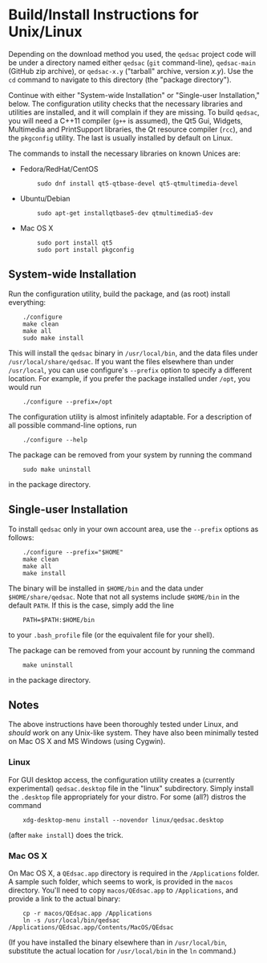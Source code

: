 # Build/Install Instructions for Unix/Linux

Depending on the download method you used, the `qedsac` project code
will be under a directory named either `qedsac` (`git` command-line), 
`qedsac-main` (GitHub zip archive), or `qedsac-x.y` ("tarball"
archive, version *x.y*).  Use the `cd` command to navigate to this
directory (the "package directory").

Continue with either "System-wide Installation" or "Single-user
Installation," below.  The configuration utility checks that the
necessary libraries and utilities are installed, and it will complain
if they are missing.  To build `qedsac`, you will need a C++11 compiler
(`g++` is assumed), the Qt5 Gui, Widgets, Multimedia and PrintSupport
libraries, the Qt resource compiler (`rcc`), and the `pkgconfig` utility.
The last is usually installed by default on Linux.

The commands to install the necessary libraries on known Unices are:

- Fedora/RedHat/CentOS
```
		sudo dnf install qt5-qtbase-devel qt5-qtmultimedia-devel
```

- Ubuntu/Debian
```
		sudo apt-get installqtbase5-dev qtmultimedia5-dev
```

- Mac OS X
```
		sudo port install qt5
		sudo port install pkgconfig
```


## System-wide Installation

Run the configuration utility, build the package, and (as root)
install everything:
```
	./configure
	make clean
	make all
	sudo make install
```
This will install the `qedsac` binary in `/usr/local/bin`, and the data
files under `/usr/local/share/qedsac`.  If you want the files elsewhere
than under `/usr/local`, you can use configure's `--prefix` option to
specify a different location.  For example, if you prefer the package
installed under `/opt`, you would run
```
	./configure --prefix=/opt
```
The configuration utility is almost infinitely adaptable.  For a
description of all possible command-line options, run
```
	./configure --help
```
The package can be removed from your system by running the command
```
	sudo make uninstall
```
in the package directory.

## Single-user Installation

To install `qedsac` only in your own account area, use the `--prefix`
options as follows:
```
	./configure --prefix="$HOME"
	make clean
	make all
	make install
```
The binary will be installed in `$HOME/bin` and the data under
`$HOME/share/qedsac`.  Note that not all systems include `$HOME/bin` in
the default `PATH`.  If this is the case, simply add the line
```
	PATH=$PATH:$HOME/bin
```
to your `.bash_profile` file (or the equivalent file for your shell).

The package can be removed from your account by running the command
```
	make uninstall
```
in the package directory.

## Notes

The above instructions have been thoroughly tested under Linux, and
*should* work on any Unix-like system.  They have also been minimally
tested on Mac OS X and MS Windows (using Cygwin).

### Linux

For GUI desktop access, the configuration utility creates a (currently
experimental) `qedsac.desktop` file in the "linux" subdirectory.
Simply install the `.desktop` file appropriately for your distro.
For some (all?) distros the command
```
	xdg-desktop-menu install --novendor linux/qedsac.desktop
```
(after `make install`) does the trick.

### Mac OS X

On Mac OS X, a `QEdsac.app` directory is required in the `/Applications`
folder.  A sample such folder, which seems to work, is provided in the
`macos` directory.  You'll need to copy `macos/QEdsac.app` to
`/Applications`, and provide a link to the actual binary:
```
	cp -r macos/QEdsac.app /Applications
	ln -s /usr/local/bin/qedsac /Applications/QEdsac.app/Contents/MacOS/QEdsac
```
(If you have installed the binary elsewhere than in `/usr/local/bin`,
substitute the actual location for `/usr/local/bin` in the `ln` command.)
